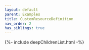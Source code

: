 ```yaml
---
layout: default
parent: Examples
title: CustomResourceDefinition
nav_order: 2
has_siblings: true
---
```

{%- include deepChildrenList.html -%}
